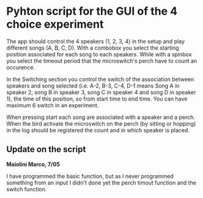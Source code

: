 # Pyhton script for the GUI of the 4 choice experiment

The app should control the 4 speakers (1, 2, 3, 4) in the setup and play different songs (A, B, C, D). With a combobox you select the starting position associated for each song to each speakers. While with a spinbox you select the timeout period that the microswitch's perch have to count an occurence.

In the Switching section you control the switch of the association between speakers and song selected (i.e. A-2, B-3, C-4, D-1 means Song A in speaker 2, song B in speaker 3, song C in speaker 4 and song D in speaker 1), the time of this position, so from start time to end time.
You can have maximum 6 switch in an experiment.

When pressing start each song are associated with a speaker and a perch. When the bird activate the microswitch on the perch (by sitting or hopping) in the log should be registered the count and in which speaker is placed.

## Update on the script
**Maiolini Marco, 7/05**

I have programmed the basic function, but as I never programmed something from an input I didn't done yet the perch timout function and the switch function.
